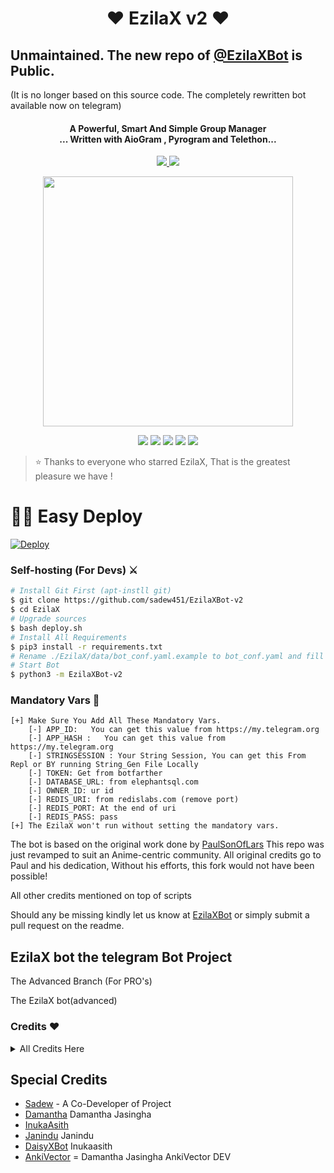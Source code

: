 <h1 align="center"><b>❤️ EzilaX v2  ❤️</b></h1>

## Unmaintained. The new repo of [@EzilaXBot](https://t.me/EzilaXBot) is Public. 

(It is no longer based on this source code. The completely rewritten bot available now on telegram)

<h4 align="center">A Powerful, Smart And Simple Group Manager <br> ... Written with AioGram , Pyrogram and Telethon...</h4>
<p align='center'>
  <a href="https://www.python.org/" alt="made-with-python"> <img src="https://img.shields.io/badge/Made%20with-Python-1f425f.svg?style=flat-square&logo=python&color=blue" /> </a>
  <a href="https://github.com/Sadew451/EzilaXBot-v2/graphs/commit-activity" alt="Maintenance"> <img src="https://img.shields.io/badge/Maintained%3F-yes-green.svg?style=flat-square" /> </a>
</p>


<p align="center"><a href="https://t.me/Ezila_Support"><img src="https://telegra.ph/file/f3f7e2c4447bf96d4ea45.jpg" width="400"></a></p>
<p align="center">
    <a href="https://github.com/Sadew451/EzilaXBot-v2"> <img src="https://img.shields.io/github/repo-size/sadew451/ezilaxbot-v2?color=orange&logo=github&logoColor=green&style=for-the-badge" /></a>
    <a href="https://github.com/sadew451/EzilaXBot-v2/commits/sadew451"> <img src="https://img.shields.io/github/last-commit/sadew451/ezilaxbot-v2?color=brown&logo=github&logoColor=green&style=for-the-badge" /></a>
    <a href="https://github.com/sadew451/ezilaxbot-v2/issues"> <img src="https://img.shields.io/github/issues/sadew451/ezilaxbot-v2?color=blueviolet&logo=github&logoColor=green&style=for-the-badge" /></a>
    <a href="https://github.com/sadew451/ezilaxbot-v2/network/members"> <img src="https://img.shields.io/github/forks/sadew451/ezilaxbot-v2?color=red&logo=github&logoColor=green&style=for-the-badge" /></a>  
    <a href="https://pypi.org/project/Telethon/"> <img src="https://img.shields.io/pypi/v/telethon?color=yellow&label=telethon&logo=python&logoColor=green&style=for-the-badge" /></a>
</p>

> ⭐️ Thanks to everyone who starred EzilaX, That is the greatest pleasure we have !

# 🏃‍♂️ Easy Deploy 

[![Deploy](https://www.herokucdn.com/deploy/button.svg)](https://heroku.com/deploy?template=https://github.com/sadew451/EzilaXBot-v2.git)


### Self-hosting (For Devs) ⚔
```sh
# Install Git First (apt-instll git)
$ git clone https://github.com/sadew451/EzilaXBot-v2
$ cd EzilaX
# Upgrade sources
$ bash deploy.sh
# Install All Requirements 
$ pip3 install -r requirements.txt
# Rename ./EzilaX/data/bot_conf.yaml.example to bot_conf.yaml and fill
# Start Bot 
$ python3 -m EzilaXBot-v2
```
### Mandatory Vars 📒
```
[+] Make Sure You Add All These Mandatory Vars. 
    [-] APP_ID:   You can get this value from https://my.telegram.org
    [-] APP_HASH :   You can get this value from https://my.telegram.org
    [-] STRINGSESSION : Your String Session, You can get this From Repl or BY running String_Gen File Locally
    [-] TOKEN: Get from botfarther
    [-] DATABASE_URL: from elephantsql.com
    [-] OWNER_ID: ur id
    [-] REDIS_URI: from redislabs.com (remove port)
    [-] REDIS_PORT: At the end of uri
    [-] REDIS_PASS: pass
[+] The EzilaX won't run without setting the mandatory vars.
```



The bot is based on the original work done by [PaulSonOfLars](https://github.com/PaulSonOfLars)
This repo was just revamped to suit an Anime-centric community. All original credits go to Paul and his dedication, Without his efforts, this fork would not have been possible!

All other credits mentioned on top of scripts

Should any be missing kindly let us know at [EzilaXBot](https://t.me/Ezila_Updates) or simply submit a pull request on the readme.

## EzilaX bot the telegram Bot Project
The Advanced Branch (For PRO's)

The EzilaX bot(advanced)

### Credits ❤
<details><summary>All Credits Here</summary>
<p>

**[Inuka Asith](https://github.com/inukaasith)** ▪ **[Prabasha](https://github.com/prabhasha-p/HexzyBot)** ▪ **[Im Janindu](https://github.com/imjanindu)** ▪ **[Devil](https://github.com/lucifeermorningstar)** ▪ **[Miss-Valentina](https://github.com/Miss-Valentina)** ▪ **[Mr-Dark-Prince](https://github.com/Mr-Dark-Prince/)** ▪ **[Anime Kaizoku](https://github.com/AnimeKaizoku)** ▪ **[thehamkercat](https://github.com/thehamkercat/)**
</details>

## Special Credits
- [Sadew](https://github.com/Sadew451) - A Co-Developer of Project
- [Damantha](https://github.com/Damantha126) Damantha Jasingha
- [InukaAsith](https://github.com/inukaasith) 
- [Janindu](https://github.com/imjanindu) Janindu
- [DaisyXBot](https://t.me/DaisyXBot) Inukaasith
- [AnkiVector](https://t.me/TheAnkiVector) = Damantha Jasingha AnkiVector DEV
